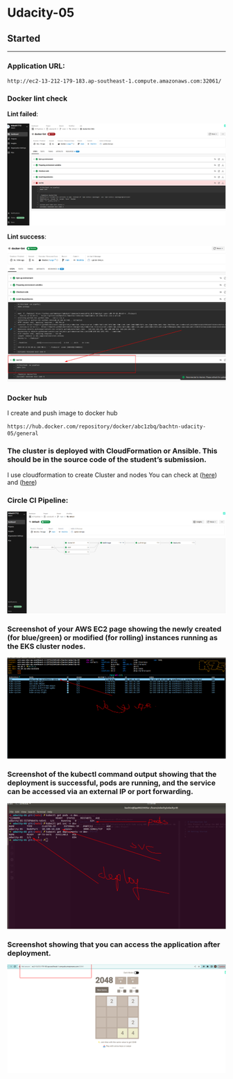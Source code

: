 # Udacity-05

## Started
****
### Application URL: 
```
http://ec2-13-212-179-183.ap-southeast-1.compute.amazonaws.com:32061/
```
### Docker lint check

<b>Lint failed</b>:


![CICD](assets/lint-fail.png "The overall infrastructure")


<b>Lint success</b>:

![CICD](assets/screenshot004.png "The overall infrastructure")
### Docker hub

I create and push image to docker hub
```
https://hub.docker.com/repository/docker/abc1zbq/bachtn-udacity-05/general

```
### The cluster is deployed with CloudFormation or Ansible. This should be in the source code of the student’s submission.

I use cloudformation to create Cluster and nodes
You can check at ([here](devops/cloudformation/cluster.yaml))
and ([here](devops/cloudformation/node-group.yaml))

### Circle CI Pipeline:
![CICD](assets/cicd.png "The overall infrastructure")

### Screenshot of your AWS EC2 page showing the newly created (for blue/green) or modified (for rolling) instances running as the EKS cluster nodes.
![new-ver](assets/newver.png "The overall infrastructure")

### Screenshot of the kubectl command output showing that the deployment is successful, pods are running, and the service can be accessed via an external IP or port forwarding.
![new-ver](assets/screenshot002.png "The overall infrastructure")
### Screenshot showing that you can access the application after deployment.
![new-ver](assets/screenshot003.png "The overall infrastructure")
